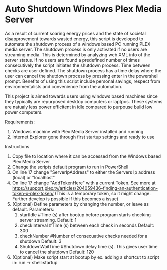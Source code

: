 # Auto Shutdown Windows Plex Media Server
As a result of current soaring energy prices and the state of societal disapprovement towards wasted energy, this script is developed to automate the shutdown process of a  windows based PC running PLEX media server. The shutdown process is only activated if no users are streaming media. This is determined by analyzing web XML info of the server status. If no users are found a predefined number of times consecutively the script initiates the shutdown process. Time between checks are user defined. The shutdown process has a time delay where the user can cancel the shutdown process by pressing enter in the powershell prompt. Benefits of using this script include personal savings, respect from environmentalists and convenience from the automation.

This project is aimed towards users using windows based machines since they typically are repurposed desktop computers or laptpos. These systems are natualy less power efficitent in idle compared to purpouse build low power computers.

Requirements:
1.  Windows machine with Plex Media Server installed and running
2.  Internet Explorer gone through first startup settings and ready to use

Instructions
1.  Copy file to location where it can be accessed from the Windows based Plex Media Server 
2.  Change the scripts default program to run in PowerShell
3.  On line 17 change "ServerIpAddress" to either the Servers Ip address (local) or "localhost"
4.  On line 17 change "AddTokenHere" with a current Token. See more at https://support.plex.tv/articles/204059436-finding-an-authentication-token-x-plex-token/
    (This is a temporary token, so it might change. Further develop is possible if this becomes a issue)
5.  (Optional) Define parameters by changing the number, or leave as default. 
    Parameters:
      1.  startIdle         #Time (s) after bootup before program starts checking server streaming. Default: 1
      2.  checkInterval     #Time (s) between each check in seconds                                 Default: 300
      3.  checkNumber       #Number of consecuative checks needed for a shutdown                    Default: 3
      4.  ShutdownWaitTime  #Shutdown delay time (s). This gives user time to cancel the shutdown   Default: 120
6.  (Optional) Make script start at bootup by ex. adding a shortcut to script in: run -> shell:startup

  
